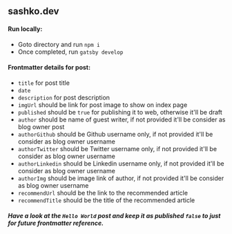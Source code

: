 ## sashko.dev

#### Run locally: 

 - Goto directory and run `npm i`
 - Once completed, run `gatsby develop`

#### Frontmatter details for post:

 - `title` for post title
 - `date`
 - `description` for post description
 - `imgUrl` should be link for post image to show on index page
 - `published` should be `true` for publishing it to web, otherwise it'll be draft
 - `author` should be name of guest writer, if not provided it'll be consider as blog owner post
 - `authorGithub` should be Github username only, if not provided it'll be consider as blog owner username
 - `authorTwitter` should be Twitter username only, if not provided it'll be consider as blog owner username
 - `authorLinkedin` should be Linkedin username only, if not provided it'll be consider as blog owner username
 - `authorImg` should be image link of author, if not provided it'll be consider as blog owner username
 - `recommendUrl` should be the link to the recommended article
 - `recommendTitle` should be the title of the recommended article
 
 ##### Have a look at the `Hello World` post and keep it as published `false` to just for future frontmatter reference.
